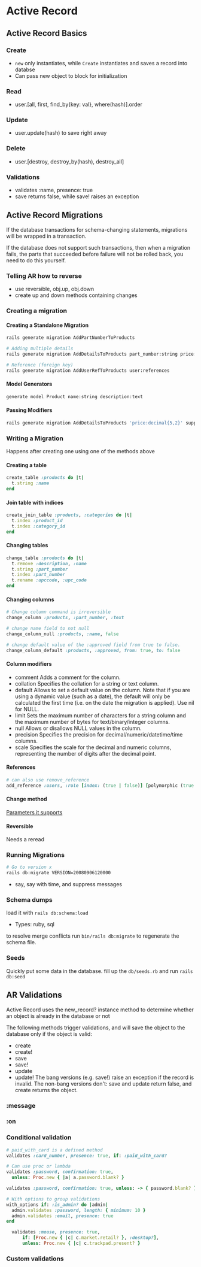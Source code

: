 # Active Record

## Active Record Basics

### Create

- `new` only instantiates, while `Create` instantiates and saves a record into databse
- Can pass new object to block for initialization

### Read

- user.[all, first, find_by{key: val}, where(hash)].order

### Update

- user.update(hash) to save right away

### Delete

- user.[destroy, destroy_by(hash), destroy_all]

### Validations

- validates :name, presence: true
- save returns false, while save! raises an exception

## Active Record Migrations

If the database transactions for schema-changing statements, migrations will be wrapped in a transaction.

If the database does not support such transactions, then when a migration fails, the parts that succeeded before failure will not be rolled back, you need to do this yourself.

### Telling AR how to reverse

- use reversible, obj.up, obj.down
- create up and down methods containing changes

### Creating a migration

#### Creating a Standalone Migration

```sh
rails generate migration AddPartNumberToProducts

# Adding multiple details
rails generate migration AddDetailsToProducts part_number:string price:decimal

# Reference (foreign key)
rails generate migration AddUserRefToProducts user:references
```

#### Model Generators

```sh
generate model Product name:string description:text
```

#### Passing Modifiers

```sh
rails generate migration AddDetailsToProducts 'price:decimal{5,2}' supplier:references{polymorphic}
```

### Writing a Migration

Happens after creating one using one of the methods above

#### Creating a table

```ruby
create_table :products do |t|
  t.string :name
end
```

#### Join table with indices

```ruby
create_join_table :products, :categories do |t|
  t.index :product_id
  t.index :category_id
end
```

#### Changing tables

```ruby
change_table :products do |t|
  t.remove :description, :name
  t.string :part_number
  t.index :part_number
  t.rename :upccode, :upc_code
end
```

#### Changing columns

```ruby
# Change column command is irreversible
change_column :products, :part_number, :text

# change name field to not null
change_column_null :products, :name, false

# change default value of the :approved field from true to false.
change_column_default :products, :approved, from: true, to: false
```

#### Column modifiers

- comment Adds a comment for the column.
- collation Specifies the collation for a string or text column.
- default Allows to set a default value on the column. Note that if you are using a dynamic value (such as a date), the default will only be calculated the first time (i.e. on the date the migration is applied). Use nil for NULL.
- limit Sets the maximum number of characters for a string column and the maximum number of bytes for text/binary/integer columns.
- null Allows or disallows NULL values in the column.
- precision Specifies the precision for decimal/numeric/datetime/time columns.
- scale Specifies the scale for the decimal and numeric columns, representing the number of digits after the decimal point.

#### References

```ruby
# can also use remove_reference
add_reference :users, :role [index: (true | false)] [polymorphic (true | false)]
```

#### Change method

[Parameters it supports](https://guides.rubyonrails.org/active_record_migrations.html#column-modifiers)

#### Reversible

Needs a reread

### Running Migrations

```sh
# Go to version x
rails db:migrate VERSION=20080906120000
```

- say, say with time, and suppress messages

### Schema dumps

load it with `rails db:schema:load`

- Types: ruby, sql

to resolve merge conflicts run `bin/rails db:migrate` to regenerate the schema file.

### Seeds

Quickly put some data in the database. fill up the `db/seeds.rb` and run `rails db:seed`

## AR Validations

Active Record uses the new_record? instance method to determine whether an object is already in the database or not

The following methods trigger validations, and will save the object to the database only if the object is valid:

- create
- create!
- save
- save!
- update
- update!
The bang versions (e.g. save!) raise an exception if the record is invalid. The non-bang versions don't: save and update return false, and create returns the object.

### :message

### :on

### Conditional validation 

```ruby
# paid_with_card is a defined method
validates :card_number, presence: true, if: :paid_with_card?

# Can use proc or lambda
validates :password, confirmation: true,
  unless: Proc.new { |a| a.password.blank? }

validates :password, confirmation: true, unless: -> { password.blank? }

# With options to group validations
with_options if: :is_admin? do |admin|
  admin.validates :password, length: { minimum: 10 }
  admin.validates :email, presence: true
end

  validates :mouse, presence: true,
      if: [Proc.new { |c| c.market.retail? }, :desktop?],
      unless: Proc.new { |c| c.trackpad.present? }
```

### Custom validations

